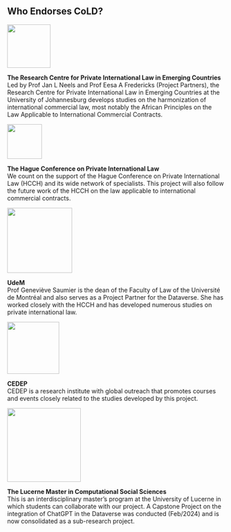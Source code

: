 ## Who Endorses CoLD?

<img src="https://choiceoflawdataverse.blob.core.windows.net/assets/university-of-johannesburg-logo-bw.svg" width="100"/>

**The Research Centre for Private International Law in Emerging Countries**  
Led by Prof Jan L Neels and Prof Eesa A Fredericks (Project Partners), the Research Centre for Private International Law in Emerging Countries at the University of Johannesburg develops studies on the harmonization of international commercial law, most notably the African Principles on the Law Applicable to International Commercial Contracts.

<img src="https://choiceoflawdataverse.blob.core.windows.net/assets/hcch-logo-bw.svg" width="80"/>

**The Hague Conference on Private International Law**  
We count on the support of the Hague Conference on Private International Law (HCCH) and its wide network of specialists. This project will also follow the future work of the HCCH on the law applicable to international commercial contracts.

<img src="https://choiceoflawdataverse.blob.core.windows.net/assets/universite-de-montreal-logo-bw.svg" width="150"/>

**UdeM**  
Prof Geneviève Saumier is the dean of the Faculty of Law of the Université de Montréal and also serves as a Project Partner for the Dataverse. She has worked closely with the HCCH and has developed numerous studies on private international law.

<img src="https://choiceoflawdataverse.blob.core.windows.net/assets/cedep-logo-bw.svg" width="120"/>

**CEDEP**  
CEDEP is a research institute with global outreach that promotes courses and events closely related to the studies developed by this project.

<img src="https://choiceoflawdataverse.blob.core.windows.net/assets/universitaet-luzern-logo-bw.svg" width="170"/>

**The Lucerne Master in Computational Social Sciences**  
This is an interdisciplinary master’s program at the University of Lucerne in which students can collaborate with our project. A Capstone Project on the integration of ChatGPT in the Dataverse was conducted (Feb/2024) and is now consolidated as a sub-research project.
